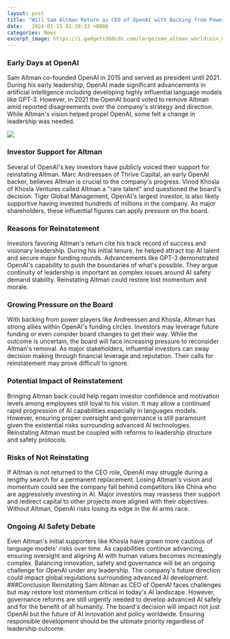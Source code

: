 ```yaml
---
layout: post
title: "Will Sam Altman Return as CEO of OpenAI with Backing from Powerful Investors?"
date:   2024-01-15 01:39:33 +0000
categories: News
excerpt_image: https://i.gadgets360cdn.com/large/sam_altman_worldcoin_main_bloomberg_1625030781405.jpg
---
```

### Early Days at OpenAI
Sam Altman co-founded OpenAI in 2015 and served as president until 2021. During his early leadership, OpenAI made significant advancements in artificial intelligence including developing highly influential language models like GPT-3. However, in 2021 the OpenAI board voted to remove Altman amid reported disagreements over the company's strategy and direction. While Altman's vision helped propel OpenAI, some felt a change in leadership was needed.

![](https://i.gadgets360cdn.com/large/sam_altman_worldcoin_main_bloomberg_1625030781405.jpg)
### Investor Support for Altman
Several of OpenAI's key investors have publicly voiced their support for reinstating Altman. Marc Andreessen of Thrive Capital, an early OpenAI backer, believes Altman is crucial to the company's progress. Vinod Khosla of Khosla Ventures called Altman a "rare talent" and questioned the board's decision. Tiger Global Management, OpenAI's largest investor, is also likely supportive having invested hundreds of millions in the company. As major shareholders, these influential figures can apply pressure on the board.
### Reasons for Reinstatement
Investors favoring Altman's return cite his track record of success and visionary leadership. During his initial tenure, he helped attract top AI talent and secure major funding rounds. Advancements like GPT-3 demonstrated OpenAI's capability to push the boundaries of what's possible. They argue continuity of leadership is important as complex issues around AI safety demand stability. Reinstating Altman could restore lost momentum and morale.
### Growing Pressure on the Board 
With backing from power players like Andreessen and Khosla, Altman has strong allies within OpenAI's funding circles. Investors may leverage future funding or even consider board changes to get their way. While the outcome is uncertain, the board will face increasing pressure to reconsider Altman's removal. As major stakeholders, influential investors can sway decision making through financial leverage and reputation. Their calls for reinstatement may prove difficult to ignore.
### Potential Impact of Reinstatement
Bringing Altman back could help regain investor confidence and motivation levels among employees still loyal to his vision. It may allow a continued rapid progression of AI capabilities especially in languages models. However, ensuring proper oversight and governance is still paramount given the existential risks surrounding advanced AI technologies. Reinstating Altman must be coupled with reforms to leadership structure and safety protocols.
### Risks of Not Reinstating 
If Altman is not returned to the CEO role, OpenAI may struggle during a lengthy search for a permanent replacement. Losing Altman's vision and momentum could see the company fall behind competitors like China who are aggressively investing in AI. Major investors may reassess their support and redirect capital to other projects more aligned with their objectives. Without Altman, OpenAI risks losing its edge in the AI arms race. 
### Ongoing AI Safety Debate
Even Altman's initial supporters like Khosla have grown more cautious of language models' risks over time. As capabilities continue advancing, ensuring oversight and aligning AI with human values becomes increasingly complex. Balancing innovation, safety and governance will be an ongoing challenge for OpenAI under any leadership. The company's future direction could impact global regulations surrounding advanced AI development.
###Conclusion
Reinstating Sam Altman as CEO of OpenAI faces challenges but may restore lost momentum critical in today's AI landscape. However, governance reforms are still urgently needed to develop advanced AI safely and for the benefit of all humanity. The board's decision will impact not just OpenAI but the future of AI innovation and policy worldwide. Ensuring responsible development should be the ultimate priority regardless of leadership outcome.
